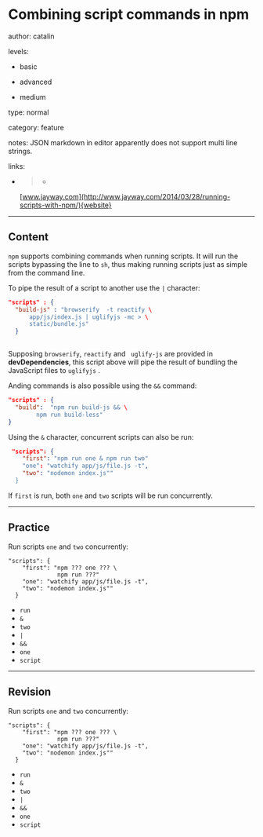 # Combining script commands in npm
author: catalin

levels:

  - basic

  - advanced

  - medium

type: normal

category: feature

notes: JSON markdown in editor apparently does not support multi line strings.

links:

  - >-
    [www.jayway.com](http://www.jayway.com/2014/03/28/running-scripts-with-npm/){website}

---
## Content

`npm` supports combining commands when running scripts. It will run the scripts bypassing the line to `sh`, thus making running scripts just as simple from the command line.

To pipe the result of a script to another use the `|` character:
```json
"scripts" : {
  "build-js" : "browserify  -t reactify \
      app/js/index.js | uglifyjs -mc > \
      static/bundle.js" 
  }
      
```

Supposing `browserify`, `reactify` and ` uglify-js`  are provided in **devDependencies**, this script above will pipe the result of bundling the JavaScript files to `uglifyjs` .

Anding commands is also possible using the `&&` command:
```json
"scripts" : {
  "build":  "npm run build-js && \
        npm run build-less"
}
```

Using the `&` character, concurrent scripts can also be run:
```json
 "scripts": {    
    "first": "npm run one & npm run two" 
    "one": "watchify app/js/file.js -t",
    "two": "nodemon index.js""    
  }
```

If `first` is run, both `one` and `two` scripts will be run concurrently.

---
## Practice

Run scripts `one` and `two` concurrently:

```
"scripts": {    
    "first": "npm ??? one ??? \
              npm run ???" 
    "one": "watchify app/js/file.js -t",
    "two": "nodemon index.js""    
  }
```
* `run`
* `&`
* `two`
* `|`
* `&&`
* `one`
* `script`

---
## Revision

Run scripts `one` and `two` concurrently:

```
"scripts": {    
    "first": "npm ??? one ??? \
              npm run ???" 
    "one": "watchify app/js/file.js -t",
    "two": "nodemon index.js""    
  }
```
* `run`
* `&`
* `two`
* `|`
* `&&`
* `one`
* `script`
